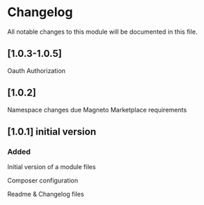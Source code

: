 # Changelog
All notable changes to this module will be documented in this file.

## [1.0.3-1.0.5]
Oauth Authorization

## [1.0.2] 
Namespace changes due Magneto Marketplace requirements


## [1.0.1] initial version
### Added
Initial version of a module files

Composer configuration

Readme & Changelog files
